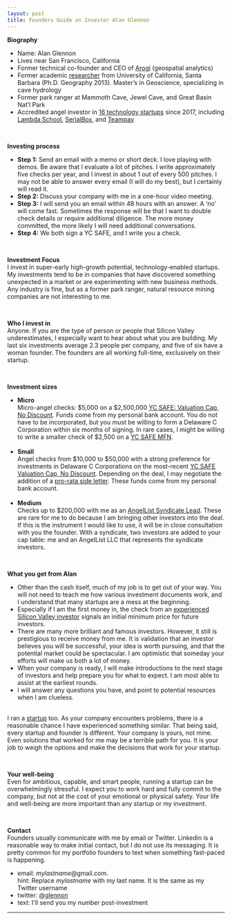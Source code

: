 ```yaml
---
layout: post
title: Founders Guide on Investor Alan Glennon
---
```

<b>Biography</b><br />
<ul>
<li>Name: Alan Glennon</li>
<li>Lives near San Francisco, California</li>
<li>Former technical co-founder and CEO of <a href="https://github.com/arogi">Arogi</a> (geospatial analytics)</li>
<li>Former academic <a href="https://www.researchgate.net/profile/Alan_Glennon">researcher</a> from University of California, Santa Barbara (Ph.D. Geography 2013). Master’s in Geoscience, specializing in cave hydrology</li>
<li>Former park ranger at Mammoth Cave, Jewel Cave, and Great Basin Nat’l Park</li>
<li>Accredited angel investor in <a href="https://angel.co/p/glennon">16 technology startups</a> since 2017, including <a href="https://lambdaschool.com/">Lambda School</a>, <a href="https://www.serialbox.com/">SerialBox</a>, and <a href="https://www.teampay.co/">Teampay</a></li>
</ul>
<br />
<p />
<b>Investing process</b>
<ul>
<li><b>Step 1:</b> Send an email with a memo or short deck. I love playing with demos. Be aware that I evaluate a lot of pitches. I write approximately five checks per year, and I invest in about 1 out of every 500 pitches. I may not be able to answer every email (I will do my best), but I certainly will read it.</li>
<li><b>Step 2:</b> Discuss your company with me in a one-hour video meeting.</li>
<li><b>Step 3:</b> I will send you an email within 48 hours with an answer. A ‘no’ will come fast. Sometimes the response will be that I want to double check details or require additional diligence. The more money committed, the more likely I will need additional conversations.</li>
<li><b>Step 4:</b> We both sign a YC SAFE, and I write you a check.</li>
</ul>
<br />
<p />
<b>Investment Focus</b><br />
I invest in super-early high-growth potential, technology-enabled startups. My investments tend to be in companies that have discovered something unexpected in a market or are experimenting with new business methods. Any industry is fine, but as a former park ranger, natural resource mining companies are not interesting to me.

<ul><br /></ul>

<b>Who I invest in</b><br />
Anyone. If you are the type of person or people that Silicon Valley underestimates, I especially want to hear about what you are building. My last six investments average 2.3 people per company, and five of six have a woman founder. The founders are all working full-time, exclusively on their startup.

<ul><br /></ul>

<b>Investment sizes</b>
<ul>
<li><b>Micro</b><br /> 
Micro-angel checks: $5,000 on a $2,500,000 <a href="https://www.ycombinator.com/documents/">YC SAFE: Valuation Cap, No Discount</a>. Funds come from my personal bank account. You do not have to be incorporated, but you must be willing to form a Delaware C Corporation within six months of signing. In rare cases, I might be willing to write a smaller check of $2,500 on a <a href="https://www.ycombinator.com/documents/">YC SAFE MFN</a>.</li>
<br />
<li><b>Small</b><br /> 
Angel checks from $10,000 to $50,000 with a strong preference for investments in Delaware C Corporations on the most-recent <a href="https://www.ycombinator.com/documents/">YC SAFE Valuation Cap, No Discount</a>. Depending on the deal, I may negotiate the addition of a <a href="https://www.ycombinator.com/documents/">pro-rata side letter</a>. These funds come from my personal bank account.</li>
<br />
<li><b>Medium</b><br /> 
Checks up to $200,000 with me as an <a href="https://angel.co/syndicates">AngelList Syndicate Lead</a>. These are rare for me to do because I am bringing other investors into the deal. If this is the instrument I would like to use, it will be in close consultation with you the founder. With a syndicate, two investors are added to your cap table: me and an AngelList LLC that represents the syndicate investors.</li>
</ul>
<br />
<p />
<b>What you get from Alan</b>
<ul>
<li>Other than the cash itself, much of my job is to get out of your way. You will not need to teach me how various investment documents work, and I understand that many startups are a mess at the beginning.</li>
<li>Especially if I am the first money in, the check from an <a href="https://angel.co/p/glennon">experienced Silicon Valley investor</a> signals an initial minimum price for future investors.</li>
<li>There are many more brilliant and famous investors. However, it still is prestigious to receive money from me. It is validation that an investor believes you will be successful, your idea is worth pursuing, and that the potential market could be spectacular. I am optimistic that someday your efforts will make us both a lot of money.</li>
<li>When your company is ready, I will make introductions to the next stage of investors and help prepare you for what to expect. I am most able to assist at the earliest rounds.</li>
<li>I will answer any questions you have, and point to potential resources when I am clueless.</li>
</ul>

<br />
I ran a <a href="https://github.com/arogi">startup</a> too. As your company encounters problems, there is a reasonable chance I have experienced something similar. That being said, every startup and founder is different. Your company is yours, not mine. Even solutions that worked for me may be a terrible path for you. It is your job to weigh the options and make the decisions that work for your startup.

<ul><br /></ul>

<b>Your well-being</b><br />
Even for ambitious, capable, and smart people, running a startup can be overwhelmingly stressful. I expect you to work hard and fully commit to the company, but not at the cost of your emotional or physical safety. Your life and well-being are more important than any startup or my investment.

<ul><br /></ul>

<b>Contact</b><br />
Founders usually communicate with me by email or Twitter. Linkedin is a reasonable way to make initial contact, but I do not use its messaging. It is pretty common for my portfolio founders to text when something fast-paced is happening.<br />
<ul>
<li>email: <i>mylastname</i>@gmail.com.
<br />hint: Replace <i>mylastname</i> with my last name. It is the same as my Twitter username</li>
<li>twitter: <a href="https://twitter.com/glennon">@glennon</a></li>
<li>text: I'll send you my number post-investment</li>
</ul>

----
